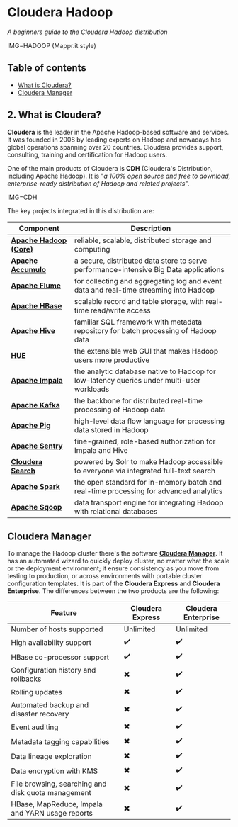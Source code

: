 # Cloudera Hadoop
*A beginners guide to the Cloudera Hadoop distribution*

IMG=HADOOP (Mappr.it style)
## Table of contents

- [What is Cloudera?](#what-is-cloudera)
- [Cloudera Manager](#cloudera-manager)


## 2. What is Cloudera?

**Cloudera** is the leader in the Apache Hadoop-based software and services. It was founded in 2008 by leading experts on Hadoop and nowadays has global operations spanning over 20 countries. Cloudera provides support, consulting, training and certification for Hadoop users.

One of the main products of Cloudera is **CDH** (Cloudera's Distribution, including Apache Hadoop). It is "*a 100% open source and free to download, enterprise-ready distribution of Hadoop and related projects*".

IMG=CDH

The key projects integrated in this distribution are:

Component | Description
--- | ---
[__Apache Hadoop (Core)__](http://www.cloudera.com/products/apache-hadoop/hdfs-mapreduce-yarn.html) | reliable, scalable, distributed storage and computing
[__Apache Accumulo__](http://www.cloudera.com/products/apache-hadoop/apache-accumulo.html) | a secure, distributed data store to serve performance-intensive Big Data applications
[__Apache Flume__](http://www.cloudera.com/products/apache-hadoop/apache-flume.html) | for collecting and aggregating log and event data and real-time streaming into Hadoop
[__Apache HBase__](http://www.cloudera.com/products/apache-hadoop/apache-hbase.html) | scalable record and table storage, with real-time read/write access
[__Apache Hive__](http://www.cloudera.com/products/apache-hadoop/apache-hive.html) | familiar SQL framework with metadata repository for batch processing of Hadoop data
[__HUE__](http://www.cloudera.com/products/apache-hadoop/hue.html) | the extensible web GUI that makes Hadoop users more productive
[__Apache Impala__](http://www.cloudera.com/products/apache-hadoop/impala.html) | the analytic database native to Hadoop for low-latency queries under multi-user workloads
[__Apache Kafka__](http://www.cloudera.com/products/apache-hadoop/apache-kafka.html) | the backbone for distributed real-time processing of Hadoop data
[__Apache Pig__](http://www.cloudera.com/products/apache-hadoop/apache-pig.html) | high-level data flow language for processing data stored in Hadoop
[__Apache Sentry__](http://www.cloudera.com/products/apache-hadoop/apache-sentry.html) | fine-grained, role-based authorization for Impala and Hive
[__Cloudera Search__](http://www.cloudera.com/products/apache-hadoop/apache-solr.html) | powered by Solr to make Hadoop accessible to everyone via integrated full-text search
[__Apache Spark__](http://www.cloudera.com/products/apache-hadoop/apache-spark.html) | the open standard for in-memory batch and real-time processing for advanced analytics
[__Apache Sqoop__](http://www.cloudera.com/products/apache-hadoop/apache-sqoop.html) | data transport engine for integrating Hadoop with relational databases

## Cloudera Manager

To manage the Hadoop cluster there's the software [__Cloudera Manager__](http://www.cloudera.com/products/cloudera-manager.html). It has an automated wizard to quickly deploy cluster, no matter what the scale or the deployment environment; it ensure consistency as you move from testing to production, or across environments with portable cluster configuration templates. It is part of the **Cloudera Express** and **Cloudera Enterprise**. The differences between the two products are the following:

Feature | Cloudera Express | Cloudera Enterprise
--- | --- | ---
Number of hosts supported | Unlimited | Unlimited
High availability support | :heavy_check_mark: | :heavy_check_mark:
HBase co-processor support | :heavy_check_mark: | :heavy_check_mark:
Configuration history and rollbacks | :heavy_multiplication_x: | :heavy_check_mark:
Rolling updates | :heavy_multiplication_x: | :heavy_check_mark:
Automated backup and disaster recovery | :heavy_multiplication_x: | :heavy_check_mark:
Event auditing | :heavy_multiplication_x: | :heavy_check_mark:
Metadata tagging capabilities | :heavy_multiplication_x: | :heavy_check_mark:
Data lineage exploration | :heavy_multiplication_x: | :heavy_check_mark:
Data encryption with KMS | :heavy_multiplication_x: | :heavy_check_mark:
File browsing, searching and disk quota management | :heavy_multiplication_x: | :heavy_check_mark:
HBase, MapReduce, Impala and YARN usage reports | :heavy_multiplication_x: | :heavy_check_mark:
